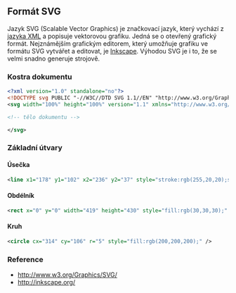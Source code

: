 ## Formát SVG

Jazyk SVG (Scalable Vector Graphics) je značkovací jazyk, který vychází z [jazyka XML](wiki/xml) a popisuje vektorovou grafiku. 
Jedná se o otevřený grafický formát. Nejznámějším grafickým editorem, který umožňuje grafiku ve formátu SVG vytvářet a editovat, je [Inkscape](http://inkscape.org/). 
Výhodou SVG je i to, že se velmi snadno generuje strojově.

### Kostra dokumentu

```xml
<?xml version="1.0" standalone="no"?>
<!DOCTYPE svg PUBLIC "-//W3C//DTD SVG 1.1//EN" "http://www.w3.org/Graphics/SVG/1.1/DTD/svg11.dtd">
<svg width="100%" height="100%" version="1.1" xmlns="http://www.w3.org/2000/svg">

<!-- tělo dokumentu -->

</svg>
```

### Základní útvary

#### Úsečka

```xml
<line x1="178" y1="102" x2="236" y2="37" style="stroke:rgb(255,20,20);stroke-width:1;stroke-opacity:0.8;" />
```

#### Obdélník

```xml
<rect x="0" y="0" width="419" height="430" style="fill:rgb(30,30,30);" />
```

#### Kruh

```xml
<circle cx="314" cy="106" r="5" style="fill:rgb(200,200,200);" />
```

### Reference

- http://www.w3.org/Graphics/SVG/
- http://inkscape.org/
